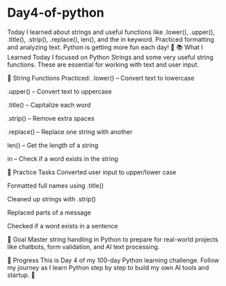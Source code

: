 # Day4-of-python
Today I learned about strings and useful functions like .lower(), .upper(), .title(), .strip(), .replace(), len(), and the in keyword. Practiced formatting and analyzing text. Python is getting more fun each day! 🚀
📚 What I Learned
Today I focused on Python Strings and some very useful string functions. These are essential for working with text and user input.

🔧 String Functions Practiced:
.lower() – Convert text to lowercase

.upper() – Convert text to uppercase

.title() – Capitalize each word

.strip() – Remove extra spaces

.replace() – Replace one string with another

len() – Get the length of a string

in – Check if a word exists in the string

🧠 Practice Tasks
Converted user input to upper/lower case

Formatted full names using .title()

Cleaned up strings with .strip()

Replaced parts of a message

Checked if a word exists in a sentence

🎯 Goal
Master string handling in Python to prepare for real-world projects like chatbots, form validation, and AI text processing.

📅 Progress
This is Day 4 of my 100-day Python learning challenge.
Follow my journey as I learn Python step by step to build my own AI tools and startup. 🚀












